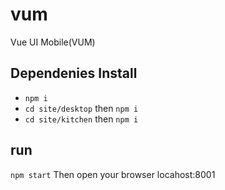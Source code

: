 # vum
Vue UI Mobile(VUM) 

## Dependenies Install
- `npm i`
- `cd site/desktop` then `npm i`
- `cd site/kitchen` then `npm i`

## run 

`npm start` Then open your browser locahost:8001



